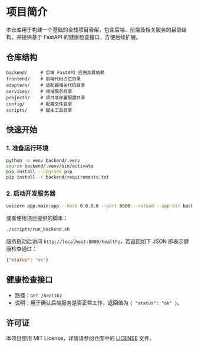 # 项目简介

本仓库用于构建一个基础的全栈项目骨架，包含后端、前端及相关服务的目录结构，并提供基于 FastAPI 的健康检查接口，方便后续扩展。

## 仓库结构

```
backend/     # 后端 FastAPI 应用及其依赖
frontend/    # 前端代码占位目录
adapters/    # 适配器相关代码目录
services/    # 领域服务目录
projects/    # 项目或部署配置目录
config/      # 配置文件目录
scripts/     # 脚本工具目录
```

## 快速开始

### 1. 准备运行环境

```bash
python -m venv backend/.venv
source backend/.venv/bin/activate
pip install --upgrade pip
pip install -r backend/requirements.txt
```

### 2. 启动开发服务器

```bash
uvicorn app.main:app --host 0.0.0.0 --port 8000 --reload --app-dir backend
```

或者使用项目提供的脚本：

```bash
./scripts/run_backend.sh
```

服务启动后访问 `http://localhost:8000/healthz`，若返回如下 JSON 即表示健康检查通过：

```json
{"status": "ok"}
```

## 健康检查接口

- 路径：`GET /healthz`
- 说明：用于确认后端服务是否正常工作，返回值为 `{ "status": "ok" }`。

## 许可证

本项目使用 MIT License，详情请参阅仓库中的 [LICENSE](LICENSE) 文件。
